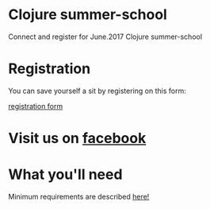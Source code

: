 # Clojure summer-school
Connect and register for June.2017 Clojure summer-school

# Registration

You can save yourself a sit by registering on this form:

[registration form](https://goo.gl/forms/Bu1oSGQyDOvAfuXg1)

# Visit us on [facebook](https://www.facebook.com/Clojure-Summer-School-Bucharest-132088327343548/)

# What you'll need

Minimum requirements are described [here!](https://github.com/alex-gherega/clojure-env-setup)

